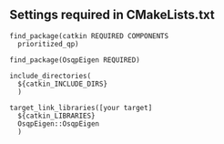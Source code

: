 ## Settings required in CMakeLists.txt

```
find_package(catkin REQUIRED COMPONENTS
  prioritized_qp)

find_package(OsqpEigen REQUIRED)

include_directories(
  ${catkin_INCLUDE_DIRS}
  )

target_link_libraries([your target]
  ${catkin_LIBRARIES}
  OsqpEigen::OsqpEigen
  )
```